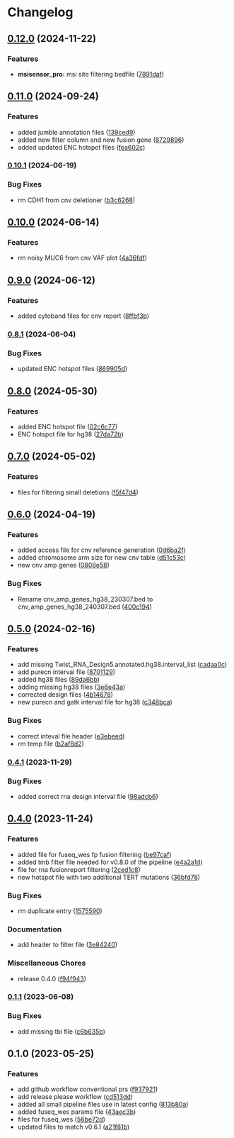 # Changelog

## [0.12.0](https://www.github.com/genomic-medicine-sweden/Twist_Solid_pipeline_files/compare/v0.11.0...v0.12.0) (2024-11-22)


### Features

* **msisensor_pro:** msi site filtering bedfile ([7891daf](https://www.github.com/genomic-medicine-sweden/Twist_Solid_pipeline_files/commit/7891dafc0b63c7640140932d3ceac66bb985da3d))

## [0.11.0](https://www.github.com/genomic-medicine-sweden/Twist_Solid_pipeline_files/compare/v0.10.1...v0.11.0) (2024-09-24)


### Features

* added jumble annotation files ([139ced9](https://www.github.com/genomic-medicine-sweden/Twist_Solid_pipeline_files/commit/139ced961997e5a33b35005a5898f1e3565f8763))
* added new filter column and new fusion gene ([8729896](https://www.github.com/genomic-medicine-sweden/Twist_Solid_pipeline_files/commit/87298962c39a8e3da2697b0d852058a3864fb9be))
* added updated ENC hotspot files ([fea602c](https://www.github.com/genomic-medicine-sweden/Twist_Solid_pipeline_files/commit/fea602c373e9a9bad177447cbda9b3ea540e7820))

### [0.10.1](https://www.github.com/genomic-medicine-sweden/Twist_Solid_pipeline_files/compare/v0.10.0...v0.10.1) (2024-06-19)


### Bug Fixes

* rm CDH1 from cnv deletioner ([b3c6268](https://www.github.com/genomic-medicine-sweden/Twist_Solid_pipeline_files/commit/b3c626855e5a3cb8b104539ad2186ad98394ad92))

## [0.10.0](https://www.github.com/genomic-medicine-sweden/Twist_Solid_pipeline_files/compare/v0.9.0...v0.10.0) (2024-06-14)


### Features

* rm noisy MUC6 from cnv VAF plot ([4a36fdf](https://www.github.com/genomic-medicine-sweden/Twist_Solid_pipeline_files/commit/4a36fdfa56c62196cbfffb07dfb202c804334484))

## [0.9.0](https://www.github.com/genomic-medicine-sweden/Twist_Solid_pipeline_files/compare/v0.8.1...v0.9.0) (2024-06-12)


### Features

* added cytoband files for cnv report ([8ffbf3b](https://www.github.com/genomic-medicine-sweden/Twist_Solid_pipeline_files/commit/8ffbf3b307ec5cd9957ea664dab1ca2b397904c1))

### [0.8.1](https://www.github.com/genomic-medicine-sweden/Twist_Solid_pipeline_files/compare/v0.8.0...v0.8.1) (2024-06-04)


### Bug Fixes

* updated ENC hotspot files ([869905d](https://www.github.com/genomic-medicine-sweden/Twist_Solid_pipeline_files/commit/869905dcc2bef1bdea604fd58cc58d5d52278b94))

## [0.8.0](https://www.github.com/genomic-medicine-sweden/Twist_Solid_pipeline_files/compare/v0.7.0...v0.8.0) (2024-05-30)


### Features

* added ENC hotspot file ([02c6c77](https://www.github.com/genomic-medicine-sweden/Twist_Solid_pipeline_files/commit/02c6c77905be99abb2f4e676b315a1b4a1f61ac8))
* ENC hotspot file for hg38 ([27da72b](https://www.github.com/genomic-medicine-sweden/Twist_Solid_pipeline_files/commit/27da72b783bc442640e9a7cbd69c465a0f64a232))

## [0.7.0](https://www.github.com/genomic-medicine-sweden/Twist_Solid_pipeline_files/compare/v0.6.0...v0.7.0) (2024-05-02)


### Features

* files for filtering small deletions ([f5f47d4](https://www.github.com/genomic-medicine-sweden/Twist_Solid_pipeline_files/commit/f5f47d44d823d88925d75b41a0beaa2173114f34))

## [0.6.0](https://www.github.com/genomic-medicine-sweden/Twist_Solid_pipeline_files/compare/v0.5.0...v0.6.0) (2024-04-19)


### Features

* added access file for cnv reference generation ([0d6ba2f](https://www.github.com/genomic-medicine-sweden/Twist_Solid_pipeline_files/commit/0d6ba2fbecde15364de2609269f1b12591ef64e0))
* added chromosome arm size for new cnv table ([d51c53c](https://www.github.com/genomic-medicine-sweden/Twist_Solid_pipeline_files/commit/d51c53c483c9c7354f605673f40a562d8b10e175))
* new cnv amp genes ([0808e58](https://www.github.com/genomic-medicine-sweden/Twist_Solid_pipeline_files/commit/0808e5892f3c459f442924e89a5468782e78720f))


### Bug Fixes

* Rename cnv_amp_genes_hg38_230307.bed to cnv_amp_genes_hg38_240307.bed ([400c194](https://www.github.com/genomic-medicine-sweden/Twist_Solid_pipeline_files/commit/400c1946c462690a9b5567493b14d742d8672ef1))

## [0.5.0](https://www.github.com/genomic-medicine-sweden/Twist_Solid_pipeline_files/compare/v0.4.1...v0.5.0) (2024-02-16)


### Features

* add missing Twist_RNA_Design5.annotated.hg38.interval_list ([cadaa0c](https://www.github.com/genomic-medicine-sweden/Twist_Solid_pipeline_files/commit/cadaa0cccc63a1da46e707989bdf657e09ed2b10))
* add purecn interval file ([8701129](https://www.github.com/genomic-medicine-sweden/Twist_Solid_pipeline_files/commit/8701129bc68b881c76a25164b955dee721dc88e4))
* added hg38 files ([89da6bb](https://www.github.com/genomic-medicine-sweden/Twist_Solid_pipeline_files/commit/89da6bb4e2400fa102526360849cea4e74ff69c6))
* adding missing hg38 files ([3e6e43a](https://www.github.com/genomic-medicine-sweden/Twist_Solid_pipeline_files/commit/3e6e43ad5d675e5280fe493cc6b168196055cb2c))
* corrected design files ([4b14678](https://www.github.com/genomic-medicine-sweden/Twist_Solid_pipeline_files/commit/4b1467854c9fd74eb2a77d82a5e331dac17c9d6e))
* new purecn and gatk interval file for hg38 ([c348bca](https://www.github.com/genomic-medicine-sweden/Twist_Solid_pipeline_files/commit/c348bcaf0d6607b4edeb456ae1aad5dfee1ea92c))


### Bug Fixes

* correct inteval file header ([e3ebeed](https://www.github.com/genomic-medicine-sweden/Twist_Solid_pipeline_files/commit/e3ebeed7e9cbbac8d1c0fe2a293de8811474a22c))
* rm temp file ([b2af8d2](https://www.github.com/genomic-medicine-sweden/Twist_Solid_pipeline_files/commit/b2af8d2cc3b4eb0e71a8ca87a7040b9e3c9ad694))

### [0.4.1](https://www.github.com/genomic-medicine-sweden/Twist_Solid_pipeline_files/compare/v0.4.0...v0.4.1) (2023-11-29)


### Bug Fixes

* added correct rna design interval file ([98adcb6](https://www.github.com/genomic-medicine-sweden/Twist_Solid_pipeline_files/commit/98adcb627d693ad50f8d9e64348b81b59a16ec4c))

## [0.4.0](https://www.github.com/genomic-medicine-sweden/Twist_Solid_pipeline_files/compare/v0.1.1...v0.4.0) (2023-11-24)


### Features

* added file for fuseq_wes fp fusion filtering ([be97caf](https://www.github.com/genomic-medicine-sweden/Twist_Solid_pipeline_files/commit/be97cafa2bb4e0569ff68dc16eda164e11b42eaf))
* added tmb filter file needed for v0.8.0 of the pipeline ([e4a2a1d](https://www.github.com/genomic-medicine-sweden/Twist_Solid_pipeline_files/commit/e4a2a1d92ef6cd46d92064defe67d14f1b74552e))
* file for rna fusionreport filtering ([2ced1c8](https://www.github.com/genomic-medicine-sweden/Twist_Solid_pipeline_files/commit/2ced1c8bb2c4a5edcdc34fe3ea9289733f21dece))
* new hotspot file with two additional TERT mutations ([36bfd78](https://www.github.com/genomic-medicine-sweden/Twist_Solid_pipeline_files/commit/36bfd78dd0f7d1153d3d1923f3e082d7857eeb57))


### Bug Fixes

* rm duplicate entry ([1575590](https://www.github.com/genomic-medicine-sweden/Twist_Solid_pipeline_files/commit/15755901d6766f626b836d4ce3021da5c287a81d))


### Documentation

* add header to filter file ([3e84240](https://www.github.com/genomic-medicine-sweden/Twist_Solid_pipeline_files/commit/3e84240813165c91c6f00d0c876e4bb4a4c859bd))


### Miscellaneous Chores

* release 0.4.0 ([f94f943](https://www.github.com/genomic-medicine-sweden/Twist_Solid_pipeline_files/commit/f94f943134dddbafec4b47ef011223ed71ad6b27))

### [0.1.1](https://www.github.com/genomic-medicine-sweden/Twist_Solid_pipeline_files/compare/v0.1.0...v0.1.1) (2023-06-08)


### Bug Fixes

* add missing tbi file ([c6b635b](https://www.github.com/genomic-medicine-sweden/Twist_Solid_pipeline_files/commit/c6b635b4f6444887c4cfdb5ef1516d4665606947))

## 0.1.0 (2023-05-25)


### Features

* add github workflow conventional prs ([f937921](https://www.github.com/genomic-medicine-sweden/Twist_Solid_pipeline_files/commit/f9379211636acef433281c63329ff52484ac277b))
* add release please workflow ([cd513dd](https://www.github.com/genomic-medicine-sweden/Twist_Solid_pipeline_files/commit/cd513ddb37fe14d20b27be4162a995032dc5d401))
* added all small pipeline files use in latest config ([813b80a](https://www.github.com/genomic-medicine-sweden/Twist_Solid_pipeline_files/commit/813b80a9f2540e54e0bab4477e1e2fef3ed577b9))
* added fuseq_wes params file ([43aec3b](https://www.github.com/genomic-medicine-sweden/Twist_Solid_pipeline_files/commit/43aec3bd94e99db18728baae87a5f915a950adde))
* files for fuseq_wes ([56be72d](https://www.github.com/genomic-medicine-sweden/Twist_Solid_pipeline_files/commit/56be72d28cbd2eabc53778a14f20cb693937060a))
* updated files to match v0.6.1 ([a21f81b](https://www.github.com/genomic-medicine-sweden/Twist_Solid_pipeline_files/commit/a21f81b4bb5b99d56e232be0bac239467b15471e))
